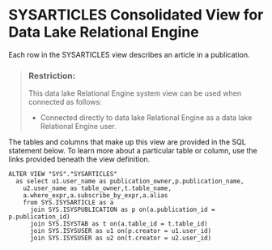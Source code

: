 <!-- loio3be6d19c6c5f1014a65d895f21116765 -->

# SYSARTICLES Consolidated View for Data Lake Relational Engine

Each row in the SYSARTICLES view describes an article in a publication.



> ### Restriction:  
> This data lake Relational Engine system view can be used when connected as follows:
> 
> -   Connected directly to data lake Relational Engine as a data lake Relational Engine user.



The tables and columns that make up this view are provided in the SQL statement below. To learn more about a particular table or column, use the links provided beneath the view definition.

```
ALTER VIEW "SYS"."SYSARTICLES"
  as select u1.user_name as publication_owner,p.publication_name,
    u2.user_name as table_owner,t.table_name,
    a.where_expr,a.subscribe_by_expr,a.alias
    from SYS.ISYSARTICLE as a
      join SYS.ISYSPUBLICATION as p on(a.publication_id = p.publication_id)
      join SYS.ISYSTAB as t on(a.table_id = t.table_id)
      join SYS.ISYSUSER as u1 on(p.creator = u1.user_id)
      join SYS.ISYSUSER as u2 on(t.creator = u2.user_id)
```


